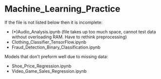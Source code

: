 # Machine_Learning_Practice
If the file is not listed below then it is incomplete:
  * (*)Audio_Analysis.ipynb (file takes up too much space, cannot test data without overloading RAM. Have to rethink preprocessing)
  * Clothing_Classifier_TensorFlow.ipynb
  * Fraud_Detection_Binary_Classification.ipynb
  
Models that don't preform well due to missing data:
  * Shoe_Price_Regression.ipynb
  * Video_Game_Sales_Regression.ipynb

